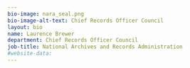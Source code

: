 ```yaml
---
bio-image: nara_seal.png
bio-image-alt-text: Chief Records Officer Council
layout: bio
name: Laurence Brewer
department: Chief Records Officer Council
job-title: National Archives and Records Administration
#website-data: 
---
```

